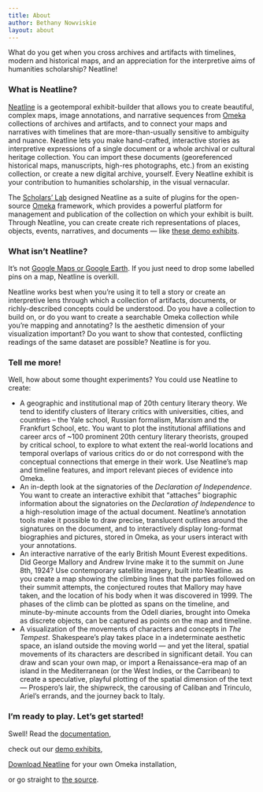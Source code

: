 ```yaml
---
title: About
author: Bethany Nowviskie
layout: about
---
```

What do you get when you cross archives and artifacts with timelines, modern and historical maps, and an appreciation for the interpretive aims of humanities scholarship? Neatline!

### What is Neatline?

[Neatline][1] is a geotemporal exhibit-builder that allows you to create beautiful, complex maps, image annotations, and narrative sequences from [Omeka][2] collections of archives and artifacts, and to connect your maps and narratives with timelines that are more-than-usually sensitive to ambiguity and nuance. Neatline lets you make hand-crafted, interactive stories as interpretive expressions of a single document or a whole archival or cultural heritage collection. You can import these documents (georeferenced historical maps, manuscripts, high-res photographs, etc.) from an existing collection, or create a new digital archive, yourself. Every Neatline exhibit is your contribution to humanities scholarship, in the visual vernacular.

The [Scholars&#8217; Lab][3] designed Neatline as a suite of plugins for the open-source [Omeka][2] framework, which provides a powerful platform for management and publication of the collection on which your exhibit is built. Through Neatline, you can create create rich representations of places, objects, events, narratives, and documents &#8212; like [these demo exhibits][4].

### What isn&#8217;t Neatline?

It&#8217;s not [Google Maps or Google Earth][5]. If you just need to drop some labelled pins on a map, Neatline is overkill.

Neatline works best when you&#8217;re using it to tell a story or create an interpretive lens through which a collection of artifacts, documents, or richly-described concepts could be understood. Do you have a collection to build on, or do you want to create a searchable Omeka collection while you&#8217;re mapping and annotating? Is the aesthetic dimension of your visualization important? Do you want to show that contested, conflicting readings of the same dataset are possible? Neatline is for you.

### Tell me more!

Well, how about some thought experiments? You could use Neatline to create:

*   A geographic and institutional map of 20th century literary theory. We tend to identify clusters of literary critics with universities, cities, and countries &#8211; the Yale school, Russian formalism, Marxism and the Frankfurt School, etc. You want to plot the institutional affiliations and career arcs of ~100 prominent 20th century literary theorists, grouped by critical school, to explore to what extent the real-world locations and temporal overlaps of various critics do or do not correspond with the conceptual connections that emerge in their work. Use Neatline&#8217;s map and timeline features, and import relevant pieces of evidence into Omeka.
*   An in-depth look at the signatories of the *Declaration of Independence*. You want to create an interactive exhibit that &#8220;attaches&#8221; biographic information about the signatories on the *Declaration of Independence* to a high-resolution image of the actual document. Neatline&#8217;s annotation tools make it possible to draw precise, translucent outlines around the signatures on the document, and to interactively display long-format biographies and pictures, stored in Omeka, as your users interact with your annotations.
*   An interactive narrative of the early British Mount Everest expeditions. Did George Mallory and Andrew Irvine make it to the summit on June 8th, 1924? Use contemporary satellite imagery, built into Neatline. as you create a map showing the climbing lines that the parties followed on their summit attempts, the conjectured routes that Mallory may have taken, and the location of his body when it was discovered in 1999. The phases of the climb can be plotted as spans on the timeline, and minute-by-minute accounts from the Odell diaries, brought into Omeka as discrete objects, can be captured as points on the map and timeline.
*   A visualization of the movements of characters and concepts in *The Tempest*. Shakespeare&#8217;s play takes place in a indeterminate aesthetic space, an island outside the moving world &#8212; and yet the literal, spatial movements of its characters are described in significant detail. You can draw and scan your own map, or import a Renaissance-era map of an island in the Mediterranean (or the West Indies, or the Carribean) to create a speculative, playful plotting of the spatial dimension of the text &#8212; Prospero&#8217;s lair, the shipwreck, the carousing of Caliban and Trinculo, Ariel&#8217;s errands, and the journey back to Italy.


### I&#8217;m ready to play. Let&#8217;s get started!

Swell! Read the [documentation][6],

check out our [demo exhibits][7],

<a href="http://omeka.org/add-ons/plugins/neatline" title="Download Neatline" class="button">Download Neatline</a> for your own Omeka installation,

or go straight to [the source][8].

 [1]: /
 [2]: http://omeka.org
 [3]: http://scholarslab.org
 [4]: ../neatline-in-action/
 [5]: http://maps.google.com/help/maps/education/
 [6]: http://docs.neatline.org/
 [7]: /neatline-in-action/
 [8]: https://github.com/scholarslab/Neatline
 [9]: http://sandbox.neatline.org